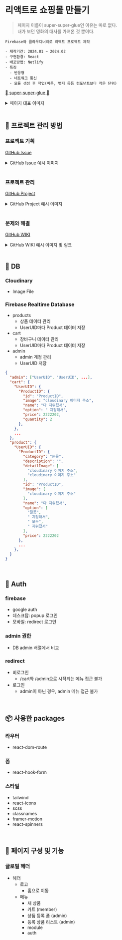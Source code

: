 # 리액트로 쇼핑몰 만들기

> 페이지 이름이 super-super-glue인 이유는 따로 없다.  
> 내가 보던 영화의 대사를 가져온 것 뿐이다.

```
Firebase와 클라우디너리로 리액트 프로젝트 제작

- 제작기간: 2024.01 ~ 2024.02
- 구현환경: React
- 배포방법: Netlify
- 특징
  - 반응형
  - 네트워크 통신
  - 모듈 생성 후 작업(버튼, 뱃지 등등 컴포넌트보다 작은 단위)
```

[💚 super-super-glue 💚](https://super-super-glue.netlify.app)

<details>
<summary>페이지 대표 이미지</summary>

<img width="1000" alt="스크린샷 2024-03-21 오후 2 40 50" src="https://github.com/DuetoPark/super-super-glue/assets/69448900/bbf3de72-e087-4dc2-9c26-a3da104b0947">
</details>

<br/>

## 🦄 프로젝트 관리 방법

### 프로젝트 기획

[GitHub Issue](https://github.com/DuetoPark/super-super-glue/issues)

<details>
<summary>GitHub Issue 예시 이미지</summary>

<img width="1000" alt="스크린샷 2024-03-21 오후 2 29 52" src="https://github.com/DuetoPark/super-super-glue/assets/69448900/f31ff3c7-3144-43c7-9570-cd2495e5a5b1">
<img width="1000" alt="스크린샷 2024-03-21 오후 2 30 55" src="https://github.com/DuetoPark/super-super-glue/assets/69448900/2b742f03-e6d2-4f2f-8b2d-1094bd8676c0">
</details>

<br/>

### 프로젝트 관리

[GitHub Project](https://github.com/users/DuetoPark/projects/3)

<details>
<summary>GitHub Project 예시 이미지</summary>

<img width="1000" alt="스크린샷 2024-03-21 오후 2 31 29" src="https://github.com/DuetoPark/super-super-glue/assets/69448900/5cc3d98b-a06f-426c-b03d-8a574eba9a14">
</details>

<br/>

### 문제와 해결

[GitHub WIKI](https://github.com/DuetoPark/super-super-glue/wiki)

<details>
<summary>GitHub WIKI 예시 이미지 및 링크</summary>

<img width="1000" alt="스크린샷 2024-03-21 오후 2 50 39" src="https://github.com/DuetoPark/super-super-glue/assets/69448900/220ec4f4-a635-4190-ad7e-ec2d9e8a202f">

#### 모듈

- [form file 유효성 검사](https://github.com/DuetoPark/super-super-glue/wiki/form-file-%EC%9C%A0%ED%9A%A8%EC%84%B1-%EA%B2%80%EC%82%AC)

#### 헤더

- [Firebase google auth 연결](https://github.com/DuetoPark/super-super-glue/wiki/Firebase-google-auth-%EC%97%B0%EA%B2%B0)
- [google auth 로그인 로그아웃 구현](https://github.com/DuetoPark/super-super-glue/wiki/google-auth-%EB%A1%9C%EA%B7%B8%EC%9D%B8-%EB%A1%9C%EA%B7%B8%EC%95%84%EC%9B%83-%EA%B5%AC%ED%98%84)
- [Admin 여부 확인](https://github.com/DuetoPark/super-super-glue/wiki/Admin-%EC%97%AC%EB%B6%80-%ED%99%95%EC%9D%B8)
- [메뉴별 redirect](https://github.com/DuetoPark/super-super-glue/wiki/%EB%A9%94%EB%89%B4%EB%B3%84-redirect)

#### 어드민 - 등록 폼

- [이미지 저장 방법](https://github.com/DuetoPark/super-super-glue/wiki/%EC%9D%B4%EB%AF%B8%EC%A7%80-%EC%A0%80%EC%9E%A5-%EB%B0%A9%EB%B2%95)
- [하위 컴포넌트 state를 상위 컴포넌트로 옮기기](https://github.com/DuetoPark/super-super-glue/wiki/%ED%95%98%EC%9C%84-%EC%BB%B4%ED%8F%AC%EB%84%8C%ED%8A%B8-state%EB%A5%BC-%EC%83%81%EC%9C%84-%EC%BB%B4%ED%8F%AC%EB%84%8C%ED%8A%B8%EB%A1%9C-%EC%98%AE%EA%B8%B0%EA%B8%B0)

#### 상세

- [cart 데이터 구조랑 호출](https://github.com/DuetoPark/super-super-glue/wiki/cart-%EB%8D%B0%EC%9D%B4%ED%84%B0-%EA%B5%AC%EC%A1%B0%EB%9E%91-%ED%98%B8%EC%B6%9C)
</details>

<br/>

## 🤩 DB

### Cloudinary

- Image File

### Firebase Realtime Database

- products
  - 상품 데이터 관리
  - UserUID마다 Product 데이터 저장
- cart
  - 장바구니 데이터 관리
  - UserUID마다 Product 데이터 저장
- admin
  - admin 계정 관리
  - UserUID 저장

```json
{
  "admin": ["UserUID", "UserUID", ...],
  "cart": {
    "UserUID": {
      "ProductID": {
        "id": "ProductID",
        "image": "cloudinary 이미지 주소",
        "name": "다 지워졌서",
        "option": " 지정해서",
        "price": 2222202,
        "quantity": 2
      },
    },
    ...
  },
  "product": {
    "UserUID": {
      "ProductID": {
        "category": "눈물",
        "description": "",
        "detailImage": [
          "cloudinary 이미지 주소",
          "cloudinary 이미지 주소"
        ],
        "id": "ProductID",
        "image": [
          "cloudinary 이미지 주소"
        ],
        "name": "다 지워졌서",
        "option": [
          "잘못",
          " 지정해서",
          " 모두",
          " 지워졌서"
        ],
        "price": 2222202
      },
      ...
    },
  }
}
```

<br/>

## 🙋 Auth

### firebase

- google auth
- 데스크탑: popup 로그인
- 모바일: redirect 로그인

### admin 권한

- DB admin 배열에서 비교

### redirect

- 비로그인
  - /cart와 /admin으로 시작되는 메뉴 접근 불가
- 로그인
  - admin이 아닌 경우, admin 메뉴 접근 불가

<br/>

## 📦 사용한 packages

### 라우터

- react-dom-route

### 폼

- react-hook-form

### 스타일

- tailwind
- react-icons
- scss
- classnames
- framer-motion
- react-spinners

<br/>

## 🎨 페이지 구성 및 기능

### 글로벌 헤더

- 헤더
  - 로고
    - 홈으로 이동
  - 메뉴
    - 새 상품
    - 카트 (member)
    - 상품 등록 폼 (admin)
    - 등록 상품 리스트 (admin)
    - module
    - auth
